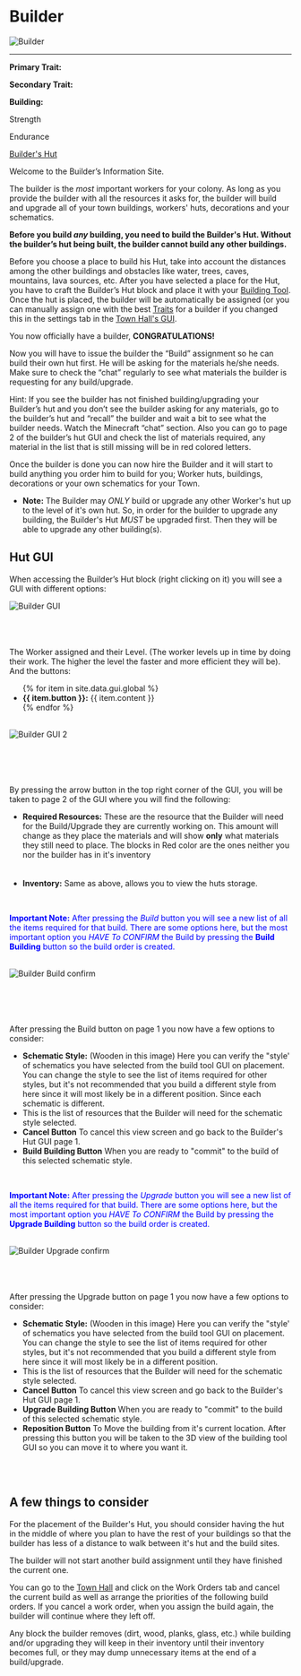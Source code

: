 # Builder

<div class="infobox box text-center">
<img src="../../assets/images/workers/builder.png" alt="Builder" />
<hr />
  <div class="row section-text text-left">
    <div class="col">
      <p><strong>Primary Trait:</strong></p>
      <p><strong>Secondary Trait:</strong></p>
      <p><strong>Building:</strong></p>
    </div>
    <div class="col">
      <p>Strength</p>
      <p>Endurance</p>
      <p><a href="../buildings/builder">Builder's Hut</a></p>
    </div>
  </div>
</div>

Welcome to the Builder’s Information Site.

The builder is the *most* important workers for your colony. As long as you provide the builder with all the resources it asks for, the builder will build and upgrade all of your town buildings, workers' huts, decorations and your schematics. 

**Before you build *any* building, you need to build the Builder's Hut. Without the builder’s hut being built, the builder cannot build any other buildings.**

Before you choose a place to build his Hut, take into account the distances among the other buildings and obstacles like water, trees, caves, mountains, lava sources, etc. After you have selected a place for the Hut, you have to craft the Builder’s Hut block and place it with your [Building Tool](../../source/tutorials/building_tool). Once the hut is placed, the builder will be automatically be assigned (or you can manually assign one with the best [Traits](../../source/tutorials/worker_info) for a builder if you changed this in the settings tab in the [Town Hall's GUI](../../source/buildings/townhall).

You now officially have a builder, **CONGRATULATIONS!**

Now you will have to issue the builder the “Build” assignment so he can build their own hut first. He will be asking for the materials he/she needs. Make sure to check the “chat” regularly to see what materials the builder is requesting for any build/upgrade.

Hint: If you see the builder has not finished building/upgrading your Builder’s hut and you don’t see the builder asking for any materials, go to the builder’s hut and “recall” the builder and wait a bit to see what the builder needs. Watch the Minecraft “chat” section. Also you can go to page 2 of the builder’s hut GUI and check the list of materials required, any material in the list that is still missing will be in red colored letters.

Once the builder is done you can now hire the Builder and it will start to build anything you order him to build for you; Worker huts, buildings, decorations or your own schematics for your Town.

- **Note:** The Builder may *ONLY* build or upgrade any other Worker's hut up to the level of it's own hut. So, in order for the builder to upgrade any building, the Builder's Hut *MUST* be upgraded first. Then they will be able to upgrade any other building(s).

## Hut GUI

When accessing the Builder’s Hut block (right clicking on it) you will see a GUI with different options:

<div class="row">
  <div class="col-sm-12 col-md">
    <img src="../../assets/images/gui/buildergui.png" class="img-fluid mx-auto" alt="Builder GUI">
  </div>
  <br>
  <div class="col-sm-12 col-md"><br><br>
    <p>The Worker assigned and their Level. (The worker levels up in time by doing their work. The higher the level the faster and more efficient they will be). And the buttons:</p>
    <ul>
      {% for item in site.data.gui.global %}
        <li><strong>{{ item.button }}:</strong> {{ item.content }}</li>
      {% endfor %}
    </ul>
  </div>
</div>

<br>
<div class="row">
  <div class="col-sm-12 col-md">
    <img src="../../assets/images/gui/buildergui2.png" class="img-fluid mx-auto" alt="Builder GUI 2">
  </div>
  <div class="col-sm-12 col-md"><br><br><br><br>
    <p>By pressing the arrow button in the top right corner of the GUI, you will be taken to page 2 of the GUI where you will find the following:</p>
    <ul>
      <li><strong>Required Resources:</strong> These are the resource that the Builder will need for the Build/Upgrade they are currently working on. This amount will change as they place the materials and will show <strong>only</strong> what materials they still need to place. The blocks in Red color are the ones neither you nor the builder has in it's inventory</li><br><br>
      <li><strong>Inventory:</strong> Same as above, allows you to view the huts storage.</li>
    </ul>
  </div>
</div>
<br>

<p style="color:Blue;"><b>Important Note:</b> After pressing the <i>Build</i> button you will see a new list of all the items required for that build. There are some options here, but the most important option you <i>HAVE To CONFIRM</i> the Build by pressing the <b>Build Building</b> button so the build order is created.</p>

<br>
<div class="row">
  <div class="col-sm-12 col-md">
    <img src="../../assets/images/gui/builder_build.png" class="img-fluid mx-auto" alt="Builder Build confirm">
  </div>
  <div class="col-sm-12 col-md"><br><br><br><br>
    <p>After pressing the Build button on page 1 you now have a few options to consider:</p>
    <ul>
      <li><strong>Schematic Style:</strong> (Wooden in this image) Here you can verify the "style' of schematics you have selected from the build tool GUI on placement. You can change the style to see the list of items required for other styles, but it's not recommended that you build a different style from here since it will most likely be in a different position. Since each schematic is different.</li>
      <li>This is the list of resources that the Builder will need for the schematic style selected.</li>
      <li><strong>Cancel Button</strong> To cancel this view screen and go back to the Builder's Hut GUI page 1.</li>
      <li><strong>Build Building Button</strong> When you are ready to "commit" to the build of this selected schematic style.</li>
    </ul>
  </div>
</div>
<br>

<p style="color:Blue;"><b>Important Note:</b> After pressing the <i>Upgrade</i> button you will see a new list of all the items required for that build. There are some options here, but the most important option you <i>HAVE To CONFIRM</i> the Build by pressing the <b>Upgrade Building</b> button so the build order is created.</p>

<br>
<div class="row">
  <div class="col-sm-12 col-md">
    <img src="../../assets/images/gui/builder_upgrade.png" class="img-fluid mx-auto" alt="Builder Upgrade confirm">
  </div>
  <div class="col-sm-12 col-md"><br><br><br>
    <p>After pressing the Upgrade button on page 1 you now have a few options to consider:</p>
    <ul>
      <li><strong>Schematic Style:</strong> (Wooden in this image) Here you can verify the "style' of schematics you have selected from the build tool GUI on placement. You can change the style to see the list of items required for other styles, but it's not recommended that you build a different style from here since it will most likely be in a different position.</li>
      <li>This is the list of resources that the Builder will need for the schematic style selected.</li>
      <li><strong>Cancel Button</strong> To cancel this view screen and go back to the Builder's Hut GUI page 1.</li>
      <li><strong>Upgrade Building Button</strong> When you are ready to "commit" to the build of this selected schematic style.</li>
      <li><strong>Reposition Button</strong> To Move the building from it's current location. After pressing this button you will be taken to the 3D view of the building tool GUI so you can move it to where you want it.</li>
    </ul>
  </div>
</div>
<br><br>

## A few things to consider

For the placement of the Builder's Hut, you should consider having the hut in the middle of where you plan to have the rest of your buildings so that the builder has less of a distance to walk between it's hut and the build sites.

The builder will not start another build assignment until they have finished the current one.

You can go to the [Town Hall](../../source/buildings/townhall) and click on the Work Orders tab and cancel the current build as well as arrange the priorities of the following build orders. If you cancel a work order, when you assign the build again, the builder will continue where they left off.

Any block the builder removes (dirt, wood, planks, glass, etc.) while building and/or upgrading they will keep in their inventory until their inventory becomes full, or they may dump unnecessary items at the end of a build/upgrade.
